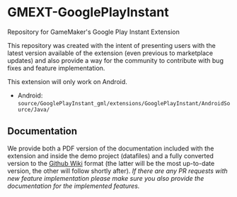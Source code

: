 # GMEXT-GooglePlayInstant
Repository for GameMaker's Google Play Instant Extension

This repository was created with the intent of presenting users with the latest version available of the extension (even previous to marketplace updates) and also provide a way for the community to contribute with bug fixes and feature implementation.

This extension will only work on Android.

* Android: `source/GooglePlayInstant_gml/extensions/GooglePlayInstant/AndroidSource/Java/`

## Documentation

We provide both a PDF version of the documentation included with the extension and inside the demo project (datafiles) and a fully converted version to the [Github Wiki](../../wiki) format (the latter will be the most up-to-date version, the other will follow shortly after). *If there are any PR requests with new feature implementation please make sure you also provide the documentation for the implemented features.*
